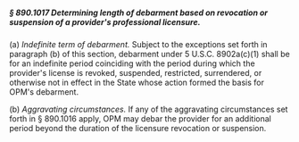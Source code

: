 ##### § 890.1017 Determining length of debarment based on revocation or suspension of a provider's professional licensure. #####

(a) *Indefinite term of debarment.* Subject to the exceptions set forth in paragraph (b) of this section, debarment under 5 U.S.C. 8902a(c)(1) shall be for an indefinite period coinciding with the period during which the provider's license is revoked, suspended, restricted, surrendered, or otherwise not in effect in the State whose action formed the basis for OPM's debarment.

(b) *Aggravating circumstances.* If any of the aggravating circumstances set forth in § 890.1016 apply, OPM may debar the provider for an additional period beyond the duration of the licensure revocation or suspension.